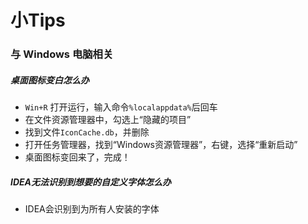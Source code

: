 # 小Tips

### 与 Windows 电脑相关

##### 桌面图标变白怎么办

- `Win+R` 打开运行，输入命令`%localappdata%`后回车
- 在文件资源管理器中，勾选上“隐藏的项目”
- 找到文件`IconCache.db`，并删除
- 打开任务管理器，找到“Windows资源管理器”，右键，选择“重新启动”
- 桌面图标变回来了，完成！


##### IDEA无法识别到想要的自定义字体怎么办

- IDEA会识别到为所有人安装的字体
